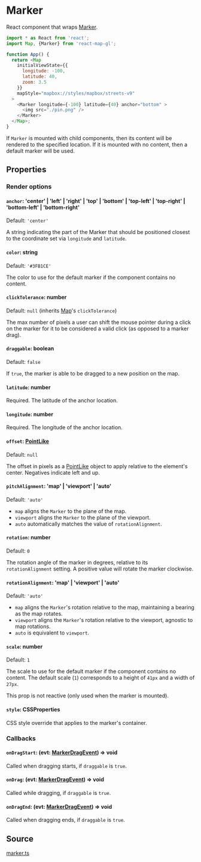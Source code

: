 # Marker

React component that wraps [Marker](https://docs.mapbox.com/mapbox-gl-js/api/markers/#marker).

```js
import * as React from 'react';
import Map, {Marker} from 'react-map-gl';

function App() {
  return <Map
    initialViewState={{
      longitude: -100,
      latitude: 40,
      zoom: 3.5
    }}
    mapStyle="mapbox://styles/mapbox/streets-v9"
  >
    <Marker longitude={-100} latitude={40} anchor="bottom" >
      <img src="./pin.png" />
    </Marker>
  </Map>;
}
```

If `Marker` is mounted with child components, then its content will be rendered to the specified location. If it is mounted with no content, then a default marker will be used.

## Properties

### Render options

#### `anchor`: 'center' | 'left' | 'right' | 'top' | 'bottom' | 'top-left' | 'top-right' | 'bottom-left' | 'bottom-right'

Default: `'center'`

A string indicating the part of the Marker that should be positioned closest to the coordinate set via `longitude` and `latitude`.

#### `color`: string

Default: `'#3FB1CE'`

The color to use for the default marker if the component contains no content.

#### `clickTolerance`: number

Default: `null` (inherits [Map](/docs/api-reference/map.md)'s `clickTolerance`)

The max number of pixels a user can shift the mouse pointer during a click on the marker for it to be considered a valid click (as opposed to a marker drag).

#### `draggable`: boolean

Default: `false`

If `true`, the marker is able to be dragged to a new position on the map.

#### `latitude`: number

Required. The latitude of the anchor location.

#### `longitude`: number

Required. The longitude of the anchor location.

#### `offset`: [PointLike](/docs/api-reference/types.md#pointlike)

Default: `null`

The offset in pixels as a [PointLike](https://docs.mapbox.com/mapbox-gl-js/api/geography/#pointlike) object to apply relative to the element's center. Negatives indicate left and up.

#### `pitchAlignment`: 'map' | 'viewport' | 'auto'

Default: `'auto'`

- `map` aligns the `Marker` to the plane of the map.
- `viewport` aligns the `Marker` to the plane of the viewport.
- `auto` automatically matches the value of `rotationAlignment`.

#### `rotation`: number

Default: `0`

The rotation angle of the marker in degrees, relative to its `rotationAlignment` setting. A positive value will rotate the marker clockwise.

#### `rotationAlignment`: 'map' | 'viewport' | 'auto'

Default: `'auto'`

- `map` aligns the `Marker`'s rotation relative to the map, maintaining a bearing as the map rotates.
- `viewport` aligns the `Marker`'s rotation relative to the viewport, agnostic to map rotations.
- `auto` is equivalent to `viewport`.

#### `scale`: number

Default: `1`

The scale to use for the default marker if the component contains no content.
The default scale (`1`) corresponds to a height of `41px` and a width of `27px`.

This prop is not reactive (only used when the marker is mounted).

#### `style`: CSSProperties

CSS style override that applies to the marker's container.

### Callbacks

#### `onDragStart`: (evt: [MarkerDragEvent](/docs/api-reference/types.md#markerdragevent)) => void

Called when dragging starts, if `draggable` is `true`.

#### `onDrag`: (evt: [MarkerDragEvent](/docs/api-reference/types.md#markerdragevent)) => void

Called while dragging, if `draggable` is `true`.

#### `onDragEnd`: (evt: [MarkerDragEvent](/docs/api-reference/types.md#markerdragevent)) => void

Called when dragging ends, if `draggable` is `true`.


## Source

[marker.ts](https://github.com/visgl/react-map-gl/tree/7.0-release/src/components/marker.ts)
